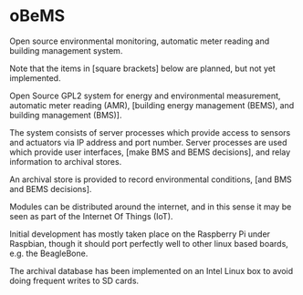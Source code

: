 oBeMS
=====

Open source environmental monitoring, automatic meter reading and building management system.

Note that the items in [square brackets] below are planned, but not yet implemented.

Open Source GPL2 system for energy and environmental measurement, automatic meter reading (AMR), [building energy management (BEMS), and building management (BMS)].

The system consists of server processes which provide access to sensors and actuators via IP address and port number. Server processes are used which provide user interfaces, [make BMS and BEMS decisions], and relay information to archival stores.

An archival store is provided to record environmental conditions, [and BMS and BEMS decisions].

Modules can be distributed around the internet, and in this sense it may be seen as part of the Internet Of Things (IoT).

Initial development has mostly taken place on the Raspberry Pi under Raspbian, though it should port perfectly well to other linux based boards, e.g. the BeagleBone.

The archival database has been implemented on an Intel Linux box to avoid doing frequent writes to SD cards.

